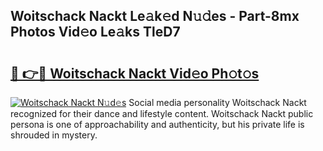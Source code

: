## Woitschack Nackt Le𝚊k𝚎d N𝚞𝚍es - Part-8mx Photos Vid𝚎o Le𝚊ks TleD7

# <h2><a href="http://fb95zsv.evod.top/?m=Woitschack+Nackt">🔗 👉🔴 Woitschack Nackt Vid𝚎o Ph𝚘t𝚘s</a></h2>

[![Woitschack Nackt N𝚞d𝚎s](https://i.imgur.com/8V9OHl7.gif)](http://fb95zsv.evod.top/?m=Woitschack+Nackt)
Social media personality Woitschack Nackt recognized for their dance and lifestyle content. Woitschack Nackt public persona is one of approachability and authenticity, but his private life is shrouded in mystery. 
